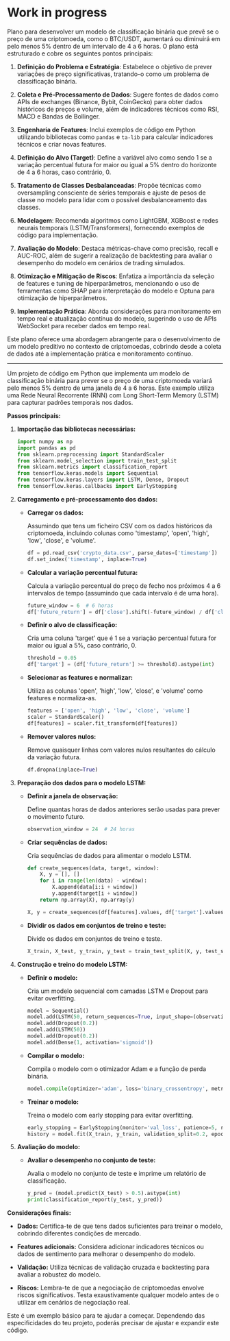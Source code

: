 # Work in progress

Plano para desenvolver um modelo de classificação binária que prevê se o preço de uma criptomoeda, como o BTC/USDT, aumentará ou diminuirá em pelo menos 5% dentro de um intervalo de 4 a 6 horas. O plano está estruturado e cobre os seguintes pontos principais:

1. **Definição do Problema e Estratégia**: Estabelece o objetivo de prever variações de preço significativas, tratando-o como um problema de classificação binária.

2. **Coleta e Pré-Processamento de Dados**: Sugere fontes de dados como APIs de exchanges (Binance, Bybit, CoinGecko) para obter dados históricos de preços e volume, além de indicadores técnicos como RSI, MACD e Bandas de Bollinger.

3. **Engenharia de Features**: Inclui exemplos de código em Python utilizando bibliotecas como `pandas` e `ta-lib` para calcular indicadores técnicos e criar novas features.

4. **Definição do Alvo (Target)**: Define a variável alvo como sendo 1 se a variação percentual futura for maior ou igual a 5% dentro do horizonte de 4 a 6 horas, caso contrário, 0.

5. **Tratamento de Classes Desbalanceadas**: Propõe técnicas como oversampling consciente de séries temporais e ajuste de pesos de classe no modelo para lidar com o possível desbalanceamento das classes.

6. **Modelagem**: Recomenda algoritmos como LightGBM, XGBoost e redes neurais temporais (LSTM/Transformers), fornecendo exemplos de código para implementação.

7. **Avaliação do Modelo**: Destaca métricas-chave como precisão, recall e AUC-ROC, além de sugerir a realização de backtesting para avaliar o desempenho do modelo em cenários de trading simulados.

8. **Otimização e Mitigação de Riscos**: Enfatiza a importância da seleção de features e tuning de hiperparâmetros, mencionando o uso de ferramentas como SHAP para interpretação do modelo e Optuna para otimização de hiperparâmetros.

9. **Implementação Prática**: Aborda considerações para monitoramento em tempo real e atualização contínua do modelo, sugerindo o uso de APIs WebSocket para receber dados em tempo real.

Este plano oferece uma abordagem abrangente para o desenvolvimento de um modelo preditivo no contexto de criptomoedas, cobrindo desde a coleta de dados até a implementação prática e monitoramento contínuo. 

---

Um projeto de código em Python que implementa um modelo de classificação binária para prever se o preço de uma criptomoeda variará pelo menos 5% dentro de uma janela de 4 a 6 horas. Este exemplo utiliza uma Rede Neural Recorrente (RNN) com Long Short-Term Memory (LSTM) para capturar padrões temporais nos dados.

**Passos principais:**

1. **Importação das bibliotecas necessárias:**

   ```python
   import numpy as np
   import pandas as pd
   from sklearn.preprocessing import StandardScaler
   from sklearn.model_selection import train_test_split
   from sklearn.metrics import classification_report
   from tensorflow.keras.models import Sequential
   from tensorflow.keras.layers import LSTM, Dense, Dropout
   from tensorflow.keras.callbacks import EarlyStopping
   ```

2. **Carregamento e pré-processamento dos dados:**

   - **Carregar os dados:**

     Assumindo que tens um ficheiro CSV com os dados históricos da criptomoeda, incluindo colunas como 'timestamp', 'open', 'high', 'low', 'close', e 'volume'.

     ```python
     df = pd.read_csv('crypto_data.csv', parse_dates=['timestamp'])
     df.set_index('timestamp', inplace=True)
     ```

   - **Calcular a variação percentual futura:**

     Calcula a variação percentual do preço de fecho nos próximos 4 a 6 intervalos de tempo (assumindo que cada intervalo é de uma hora).

     ```python
     future_window = 6  # 6 horas
     df['future_return'] = df['close'].shift(-future_window) / df['close'] - 1
     ```

   - **Definir o alvo de classificação:**

     Cria uma coluna 'target' que é 1 se a variação percentual futura for maior ou igual a 5%, caso contrário, 0.

     ```python
     threshold = 0.05
     df['target'] = (df['future_return'] >= threshold).astype(int)
     ```

   - **Selecionar as features e normalizar:**

     Utiliza as colunas 'open', 'high', 'low', 'close', e 'volume' como features e normaliza-as.

     ```python
     features = ['open', 'high', 'low', 'close', 'volume']
     scaler = StandardScaler()
     df[features] = scaler.fit_transform(df[features])
     ```

   - **Remover valores nulos:**

     Remove quaisquer linhas com valores nulos resultantes do cálculo da variação futura.

     ```python
     df.dropna(inplace=True)
     ```

3. **Preparação dos dados para o modelo LSTM:**

   - **Definir a janela de observação:**

     Define quantas horas de dados anteriores serão usadas para prever o movimento futuro.

     ```python
     observation_window = 24  # 24 horas
     ```

   - **Criar sequências de dados:**

     Cria sequências de dados para alimentar o modelo LSTM.

     ```python
     def create_sequences(data, target, window):
         X, y = [], []
         for i in range(len(data) - window):
             X.append(data[i:i + window])
             y.append(target[i + window])
         return np.array(X), np.array(y)

     X, y = create_sequences(df[features].values, df['target'].values, observation_window)
     ```

   - **Dividir os dados em conjuntos de treino e teste:**

     Divide os dados em conjuntos de treino e teste.

     ```python
     X_train, X_test, y_train, y_test = train_test_split(X, y, test_size=0.2, random_state=42, shuffle=False)
     ```

4. **Construção e treino do modelo LSTM:**

   - **Definir o modelo:**

     Cria um modelo sequencial com camadas LSTM e Dropout para evitar overfitting.

     ```python
     model = Sequential()
     model.add(LSTM(50, return_sequences=True, input_shape=(observation_window, len(features))))
     model.add(Dropout(0.2))
     model.add(LSTM(50))
     model.add(Dropout(0.2))
     model.add(Dense(1, activation='sigmoid'))
     ```

   - **Compilar o modelo:**

     Compila o modelo com o otimizador Adam e a função de perda binária.

     ```python
     model.compile(optimizer='adam', loss='binary_crossentropy', metrics=['accuracy'])
     ```

   - **Treinar o modelo:**

     Treina o modelo com early stopping para evitar overfitting.

     ```python
     early_stopping = EarlyStopping(monitor='val_loss', patience=5, restore_best_weights=True)
     history = model.fit(X_train, y_train, validation_split=0.2, epochs=50, batch_size=32, callbacks=[early_stopping])
     ```

5. **Avaliação do modelo:**

   - **Avaliar o desempenho no conjunto de teste:**

     Avalia o modelo no conjunto de teste e imprime um relatório de classificação.

     ```python
     y_pred = (model.predict(X_test) > 0.5).astype(int)
     print(classification_report(y_test, y_pred))
     ```

**Considerações finais:**

- **Dados:** Certifica-te de que tens dados suficientes para treinar o modelo, cobrindo diferentes condições de mercado.

- **Features adicionais:** Considera adicionar indicadores técnicos ou dados de sentimento para melhorar o desempenho do modelo.

- **Validação:** Utiliza técnicas de validação cruzada e backtesting para avaliar a robustez do modelo.

- **Riscos:** Lembra-te de que a negociação de criptomoedas envolve riscos significativos. Testa exaustivamente qualquer modelo antes de o utilizar em cenários de negociação real.

Este é um exemplo básico para te ajudar a começar. Dependendo das especificidades do teu projeto, poderás precisar de ajustar e expandir este código. 
